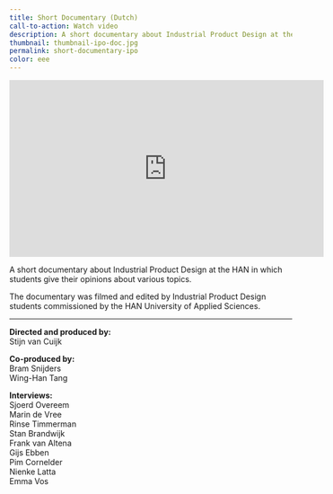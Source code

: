 ```yaml
---
title: Short Documentary (Dutch)
call-to-action: Watch video
description: A short documentary about Industrial Product Design at the HAN in which students give their opinions about various topics.
thumbnail: thumbnail-ipo-doc.jpg
permalink: short-documentary-ipo
color: eee
---
```


<iframe width="560" height="315" src="https://www.youtube.com/embed/doSbHgOrX_c?rel=0&amp;showinfo=0" frameborder="0" allow="autoplay; encrypted-media" allowfullscreen></iframe>

A short documentary about Industrial Product Design at the HAN in which students give their opinions about various topics.

The documentary was filmed and edited by Industrial Product Design students commissioned by the HAN University of Applied Sciences.

---

**Directed and produced by:**<br>
Stijn van Cuijk

**Co-produced by:**<br>
Bram Snijders<br>
Wing-Han Tang

**Interviews:**<br>
Sjoerd Overeem<br>
Marin de Vree<br>
Rinse Timmerman<br>
Stan Brandwijk<br>
Frank van Altena<br>
Gijs Ebben<br>
Pim Cornelder<br>
Nienke Latta<br>
Emma Vos
